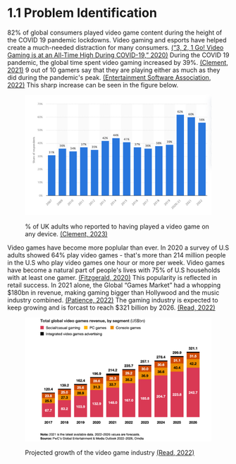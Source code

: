 # 1.1 Problem Identification

82% of global consumers played video game content during the height of the COVID 19 pandemic lockdowns. Video gaming and esports have helped create a much-needed distraction for many consumers. [(“3, 2, 1 Go! Video Gaming is at an All-Time High During COVID-19,” 2020)](../reference-list.md#problem-identification) During the COVID 19 pandemic, the global time spent video gaming increased by 39%. [(Clement, 2021)](../reference-list.md#problem-identification) 9 out of 10 gamers say that they are playing either as much as they did during the pandemic's peak. [(Entertainment Software Association, 2022)](../reference-list.md#problem-identification) This sharp increase can be seen in the figure below.

<figure><img src="../.gitbook/assets/gamingpenetrationintheuk.png" alt=""><figcaption><p>% of UK adults who reported to having played a video game on any device. <a href="../reference-list.md#problem-identification">(Clement, 2023)</a></p></figcaption></figure>

Video games have become more poplular than ever. In 2020 a survey of U.S adults showed 64% play video games - that's more than 214 million people in the U.S who play video games one hour or more per week. Video games have become a natural part of people's lives with 75% of U.S households with at least one gamer.  [(Fitzgerald, 2020)](../reference-list.md#problem-identification) This popularity is reflected in retail success. In 2021 alone, the Global “Games Market” had a whopping $180bn in revenue, making gaming bigger than Hollywood and the music industry combined. [(Patience, 2022)](../reference-list.md#problem-identification) The gaming industry is expected to keep growing and is forcast to reach $321 billion by 2026. [(Read, 2022)](../reference-list.md#problem-identification)

<figure><img src="../.gitbook/assets/eNuMKxy3s83mWchCzmjrBP-MSqzrj5Uhr7r5ioZjbm0.png" alt=""><figcaption><p>Projected growth of the video game industry <a href="../reference-list.md#problem-identification">(Read, 2022)</a></p></figcaption></figure>





